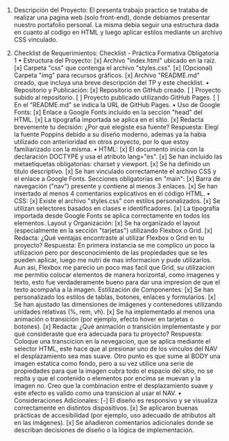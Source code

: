 1. Descripción del Proyecto: 
El presenta trabajo practico se trataba de realizar una pagina web (solo front-end), donde debiamos presentar nuestro portafolio personal. La misma debia seguir una estructura dada en cuanto al codigo en HTML y luego aplicar estilos mediante un archivo CSS vinculado. 

2. Checklist de Requerimientos: 
Checklist - Práctica Formativa Obligatoria 1 
• Estructura del Proyecto: 
[x] Archivo "index.html" ubicado en la raíz. 
[x] Carpeta "css" que contenga el archivo "styles.css". 
[x] (Opcional) Carpeta "img" para recursos gráficos. 
[x] Archivo "README.md" creado, que incluya una breve descripción del TP y este checklist. 
• Repositorio y Publicación: 
[x] Repositorio en GitHub creado. 
[ ] Proyecto subido al repositorio. 
[ ] Proyecto publicado utilizando GitHub Pages. 
[ ] En el "README.md" se indica la URL de GitHub Pages. 
• Uso de Google Fonts: 
[x] Enlace a Google Fonts incluido en la sección "head" del HTML. 
[x] La tipografía importada se aplica en el sitio. 
[x] Redacta brevemente tu decisión: ¿Por qué elegiste esa fuente? 
Respuesta: Elegí la fuente Poppins debido a su diseño moderno, ademas ya la habia utilizado con anterioridad en otros proyecto, por lo que estoy familiarizado con la misma.
• HTML: 
[x] El documento inicia con la declaración DOCTYPE y usa el atributo lang="es". 
[x] Se han incluido las metaetiquetas obligatorias: charset y viewport. 
[x] Se ha definido un título descriptivo. 
[x] Se han vinculado correctamente el archivo CSS y el enlace a Google Fonts. 
Secciones obligatorias en "main": 
[x] Barra de navegación ("nav") presente y contiene al menos 3 enlaces. 
[x] Se han insertado al menos 4 comentarios explicativos en el código HTML. 
• CSS: 
[x] Existe el archivo "styles.css" con estilos personalizados. 
[x] Se utilizan selectores basados en clases e identificadores. 
[x] La tipografía importada desde Google Fonts se aplica correctamente en todos los elementos. 
Layout y Organización: 
[x] Se ha organizado el layout (especialmente en la sección "tarjetas") utilizando Flexbox o Grid. 
[x] Redacta: ¿Qué ventajas encontraste al utilizar Flexbox o Grid en tu proyecto? 
Respuesta: En primera instancia se me complico un poco la utilizacion pero por desconocimiento de las propiedades que se les pueden aplicar, luego me nutri de mas informacion y pude utilizarlos. Aun asi, Flexbox me parecio un poco mas facil que Grid, su utilizacion me permitio colocar elementos de manera horizontal, como imagenes y texto, esto fue verdaderamente bueno para dar una impresion de que el texto acompaña a la imagen.
Estilización de Componentes: 
[x] Se han personalizado los estilos de tablas, botones, enlaces y formularios. 
[x] Se han ajustado las dimensiones de imágenes y contenedores utilizando unidades relativas (%, 
rem, vh). 
[x] Se ha implementado al menos una animación o transición (por ejemplo, efecto hover en 
tarjetas o botones). 
[x] Redacta: ¿Qué animación o transición implementaste y por qué consideraste que era 
adecuada para tu proyecto? 
Respuesta: Coloque una transcicion en la nevegacion, que se aplica mediante el selector HTML, este hace que al presionar uno de los vinculos del NAV el desplazamiento sea mas suave. Otro punto es que sume al BODY una imagen estatica como fondo, pero a su vez utilice una serie de propiedades para que la imagen cubra todo el espacio del sitio, no se repita y que el contenido o elementos por encima se muevan y la imagen no. Creo que la combinacion entre el desplazamiento suave y este efecto es valido como una transicion al usar el NAV.
• Consideraciones Adicionales: 
[-] El diseño es responsivo y se visualiza correctamente en distintos dispositivos. 
[x] Se aplicaron buenas prácticas de accesibilidad (por ejemplo, uso adecuado de atributos alt en 
las imágenes). 
[x] Se añadieron comentarios adicionales donde se describan decisiones de diseño o la lógica de 
implementación.